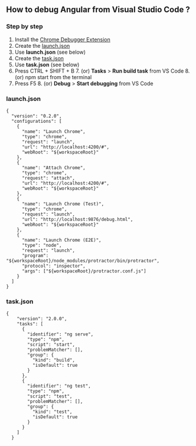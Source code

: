 

## How to debug Angular from Visual Studio Code ?

### Step by step

 1. Install the [Chrome Debugger Extension](https://marketplace.visualstudio.com/items?itemName=msjsdiag.debugger-for-chrome)
 2. Create the [launch.json](https://code.visualstudio.com/Docs/editor/debugging#_launch-configurations)
 3. Use **launch.json** (see below)
 4. Create the [task.json](https://code.visualstudio.com/docs/editor/tasks#_custom-tasks)
 5. Use **task.json** (see below)
 6. Press CTRL + SHIFT + B
	 7. (or) **Tasks** > **Run build task** from VS Code
	 8. (or) npm start from the terminal
 7. Press F5
	 8. (or) **Debug** > **Start debugging** from VS Code

### launch.json

    {
      "version": "0.2.0",
      "configurations": [
        {
          "name": "Launch Chrome",
          "type": "chrome",
          "request": "launch",
          "url": "http://localhost:4200/#",
          "webRoot": "${workspaceRoot}"
        },
        {
          "name": "Attach Chrome",
          "type": "chrome",
          "request": "attach",
          "url": "http://localhost:4200/#",
          "webRoot": "${workspaceRoot}"
        },
        {
          "name": "Launch Chrome (Test)",
          "type": "chrome",
          "request": "launch",
          "url": "http://localhost:9876/debug.html",
          "webRoot": "${workspaceRoot}"
        },
        {
          "name": "Launch Chrome (E2E)",
          "type": "node",
          "request": "launch",
          "program": "${workspaceRoot}/node_modules/protractor/bin/protractor",
          "protocol": "inspector",
          "args": ["${workspaceRoot}/protractor.conf.js"]
        }
      ]
    }

### task.json

    {
        "version": "2.0.0",
        "tasks": [
          {
            "identifier": "ng serve",
            "type": "npm",
            "script": "start",
            "problemMatcher": [],
            "group": {
              "kind": "build",
              "isDefault": true
            }
          },
          {
            "identifier": "ng test",
            "type": "npm",
            "script": "test",
            "problemMatcher": [],
            "group": {
              "kind": "test",
              "isDefault": true
            }
          }
        ]
      }
